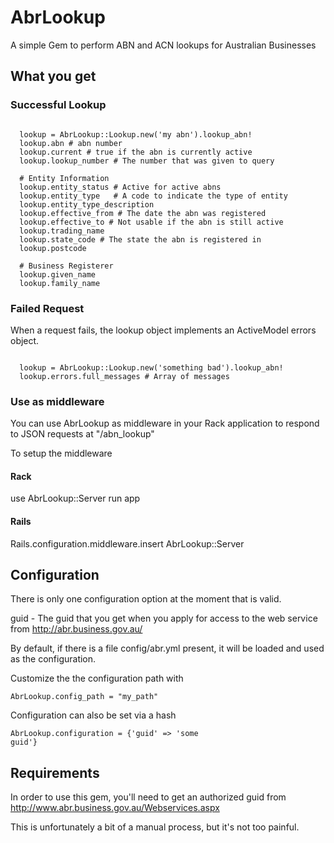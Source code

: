 # AbrLookup

A simple Gem to perform ABN and ACN lookups for Australian Businesses

## What you get

### Successful Lookup

<pre><code>
  lookup = AbrLookup::Lookup.new('my abn').lookup_abn!
  lookup.abn # abn number
  lookup.current # true if the abn is currently active
  lookup.lookup_number # The number that was given to query
  
  # Entity Information
  lookup.entity_status # Active for active abns
  lookup.entity_type   # A code to indicate the type of entity 
  lookup.entity_type_description
  lookup.effective_from # The date the abn was registered
  lookup.effective_to # Not usable if the abn is still active
  lookup.trading_name
  lookup.state_code # The state the abn is registered in
  lookup.postcode
  
  # Business Registerer
  lookup.given_name 
  lookup.family_name
</code></pre>

### Failed Request

When a request fails, the lookup object implements an ActiveModel errors
object.

<pre><code>
  lookup = AbrLookup::Lookup.new('something bad').lookup_abn!
  lookup.errors.full_messages # Array of messages
</code></pre>

### Use as middleware

You can use AbrLookup as middleware in your Rack application to respond
to JSON requests at "/abn\_lookup"

To setup the middleware

#### Rack

use AbrLookup::Server
run app

#### Rails

Rails.configuration.middleware.insert AbrLookup::Server


## Configuration

There is only one configuration option at the moment that is valid.

guid - The guid that you get when you apply for access to the web
service from http://abr.business.gov.au/

By default, if there is a file config/abr.yml present, it will be loaded
and used as the configuration.

Customize the the configuration path with
<pre><code>AbrLookup.config_path = "my_path"</code></pre>

Configuration can also be set via a hash
<pre><code>AbrLookup.configuration = {'guid' => 'some
guid'}</code></pre>

## Requirements

In order to use this gem, you'll need to get an authorized guid from http://www.abr.business.gov.au/Webservices.aspx

This is unfortunately a bit of a manual process, but it's not too
painful.
